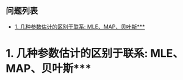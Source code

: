 **问题列表**
---
<!-- TOC -->

- [1. 几种参数估计的区别于联系: MLE、MAP、贝叶斯***](#1-几种参数估计的区别于联系-mlemap贝叶斯)

<!-- /TOC -->

# 1. 几种参数估计的区别于联系: MLE、MAP、贝叶斯***